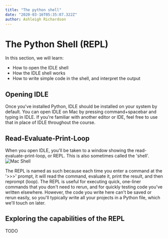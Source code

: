 ```yaml
---
title: "The python shell"
date: "2020-03-16T05:35:07.322Z"
author: Ashleigh Richardson
---
```


# The Python Shell (REPL)
In this section, we will learn:
- How to open the IDLE shell
- How the IDLE shell works
- How to write simple code in the shell, and interpret the output
<!-- To install python, head to [the python website](https://www.python.org/downloads/) and click the large yellow download button. This should give you the appropriate installer for your operating system.

At the time of writing, python is at version **3.10**, and this is the version we will be using for the rest of the course.

Once the download has finished, open up the installer from wherever you saved it. -->

## Opening IDLE
Once you've installed Python, IDLE should be installed on your system by default.
You can open IDLE on Mac by pressing command+spacebar and typing in IDLE. If you're
familiar with another editor or IDE, feel free to use that in place of IDLE throughout
the course.
<!-- No idea for windows?? -->

## Read-Evaluate-Print-Loop
When you open IDLE, you'll be taken to a window showing the read-evaluate-print-loop, or REPL.
This is also sometimes called the 'shell'.
![Mac Shell](/course/idle-mac-shell.png)

The REPL is named as such because each time you enter a command at the '>>>' prompt, it will
read the command, evaluate it, print the result, and then reprompt (loop). The REPL
is useful for executing quick, one-liner commands that you don't need to rerun, and
for quickly testing code you've written elsewhere. However, the code you write here
can't be saved or rerun easily, so you'll typically write all your projects in a
Python file, which we'll touch on later.

## Exploring the capabilities of the REPL
TODO



